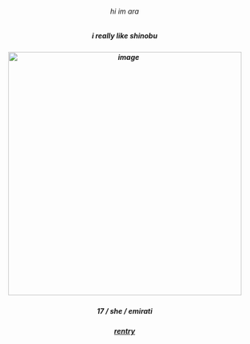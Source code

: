###### <p align="center"> hi im ara
##### <p align="center">  i really like shinobu 
##### <p align="center"><img width="467" height="488" alt="image" src="https://github.com/user-attachments/assets/429923a3-8fde-4053-82cf-70a5b40f23b2" />
##### <p align="center">  17 / she / emirati
##### <p align="center">  [rentry](https://rentry.co/nobu4lyfe) 
